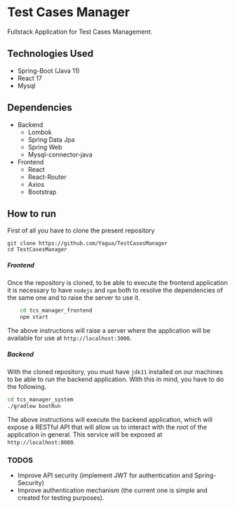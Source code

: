 # Test Cases Manager

Fullstack Application for Test Cases Management.

## Technologies Used

- Spring-Boot (Java 11)
- React 17
- Mysql

## Dependencies

- Backend
    - Lombok
    - Spring Data Jpa
    - Spring Web
    - Mysql-connector-java
- Frontend
    - React
    - React-Router
    - Axios
    - Bootstrap

## How to run

First of all you have to clone the present repository

```
git clone https://github.com/Yagua/TestCasesManager
cd TestCasesManager
```

##### Frontend

Once the repository is cloned, to be able to execute the frontend application
it is necessary to have `nodejs` and `npm` both to resolve the dependencies of
the same one and to raise the server to use it.

```bash
    cd tcs_manager_frontend
    npm start
```

The above instructions will raise a server where the application will be
available for use at `http://localhost:3000`.

##### Backend

With the cloned repository, you must have `jdk11` installed on our machines to
be able to run the backend application. With this in mind, you have to do the
following.

```bash
cd tcs_manager_system
./gradlew bootRun
```

The above instructions will execute the backend application, which will expose
a RESTful API that will allow us to interact with the root of the application
in general. This service will be exposed at `http://localhost:8080`.

### TODOS

- Improve API security (implement JWT for authentication and Spring-Security)
- Improve authentication mechanism (the current one is simple and created for
  testing purposes).
